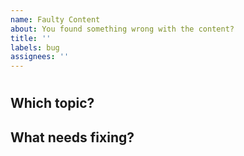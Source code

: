 ```yaml
---
name: Faulty Content
about: You found something wrong with the content?
title: ''
labels: bug
assignees: ''
---
```


<!-- Title -->
# 

<!-- Where did you find an issue -->
## Which topic?

<!-- A consise description of what should be improved or fixed -->
## What needs fixing?